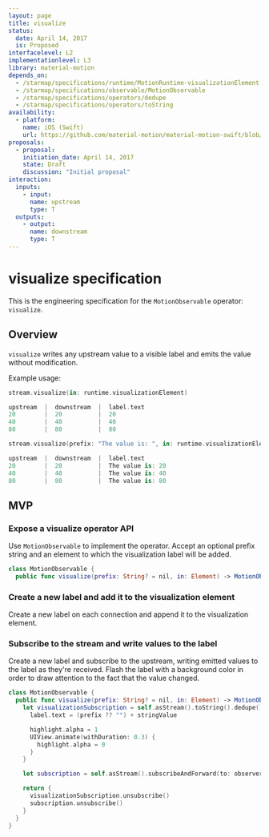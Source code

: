 ```yaml
---
layout: page
title: visualize
status:
  date: April 14, 2017
  is: Proposed
interfacelevel: L2
implementationlevel: L3
library: material-motion
depends_on:
  - /starmap/specifications/runtime/MotionRuntime-visualizationElement
  - /starmap/specifications/observable/MotionObservable
  - /starmap/specifications/operators/dedupe
  - /starmap/specifications/operators/toString
availability:
  - platform:
    name: iOS (Swift)
    url: https://github.com/material-motion/material-motion-swift/blob/develop/src/operators/visualize.swift
proposals:
  - proposal:
    initiation_date: April 14, 2017
    state: Draft
    discussion: "Initial proposal"
interaction:
  inputs:
    - input:
      name: upstream
      type: T
  outputs:
    - output:
      name: downstream
      type: T
---
```


# visualize specification

This is the engineering specification for the `MotionObservable` operator: `visualize`.

## Overview

`visualize` writes any upstream value to a visible label and emits the value without modification.

Example usage:

```swift
stream.visualize(in: runtime.visualizationElement)

upstream  |  downstream  |  label.text
20        |  20          |  20
40        |  40          |  40
80        |  80          |  80
```

```swift
stream.visualize(prefix: "The value is: ", in: runtime.visualizationElement)

upstream  |  downstream  |  label.text
20        |  20          |  The value is: 20
40        |  40          |  The value is: 40
80        |  80          |  The value is: 80
```

## MVP

### Expose a visualize operator API

Use `MotionObservable` to implement the operator. Accept an optional prefix string and an element to which the visualization label will be added.

```swift
class MotionObservable {
  public func visualize(prefix: String? = nil, in: Element) -> MotionObservable<T>
```

### Create a new label and add it to the visualization element

Create a new label on each connection and append it to the visualization element.

### Subscribe to the stream and write values to the label

Create a new label and subscribe to the upstream, writing emitted values to the label as they're received. Flash the label with a background color in order to draw attention to the fact that the value changed.

```swift
class MotionObservable {
  public func visualize(prefix: String? = nil, in: Element) -> MotionObservable<T>
    let visualizationSubscription = self.asStream().toString().dedupe().subscribeToValue { value in
      label.text = (prefix ?? "") + stringValue

      highlight.alpha = 1
      UIView.animate(withDuration: 0.3) {
        highlight.alpha = 0
      }
    }

    let subscription = self.asStream().subscribeAndForward(to: observer)

    return {
      visualizationSubscription.unsubscribe()
      subscription.unsubscribe()
    }
  }
}
```

